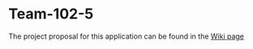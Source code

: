 # Team-102-5

The project proposal for this application can be found in the [Wiki page](../../wikis/PagePal)
